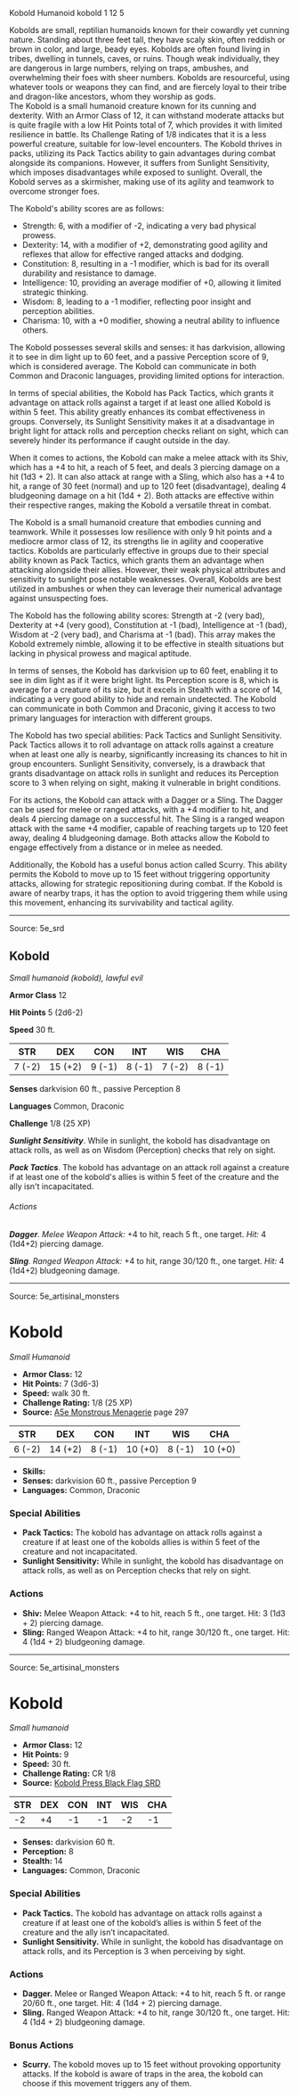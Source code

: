<MonsterName/>Kobold</MonsterName>
<CreatureType/>Humanoid</CreatureType>
<Subtype/>kobold</Subtype>
<CR/>1</CR>
<AC/>12</AC>
<HP/>5</HP>
<summary>Kobolds are small, reptilian humanoids known for their cowardly yet cunning nature. Standing about three feet tall, they have scaly skin, often reddish or brown in color, and large, beady eyes. Kobolds are often found living in tribes, dwelling in tunnels, caves, or ruins. Though weak individually, they are dangerous in large numbers, relying on traps, ambushes, and overwhelming their foes with sheer numbers. Kobolds are resourceful, using whatever tools or weapons they can find, and are fiercely loyal to their tribe and dragon-like ancestors, whom they worship as gods.</summary>

<summary>The Kobold is a small humanoid creature known for its cunning and dexterity. With an Armor Class of 12, it can withstand moderate attacks but is quite fragile with a low Hit Points total of 7, which provides it with limited resilience in battle. Its Challenge Rating of 1/8 indicates that it is a less powerful creature, suitable for low-level encounters. The Kobold thrives in packs, utilizing its Pack Tactics ability to gain advantages during combat alongside its companions. However, it suffers from Sunlight Sensitivity, which imposes disadvantages while exposed to sunlight. Overall, the Kobold serves as a skirmisher, making use of its agility and teamwork to overcome stronger foes.</summary>

<detail>

The Kobold's ability scores are as follows: 
- Strength: 6, with a modifier of -2, indicating a very bad physical prowess.
- Dexterity: 14, with a modifier of +2, demonstrating good agility and reflexes that allow for effective ranged attacks and dodging.
- Constitution: 8, resulting in a -1 modifier, which is bad for its overall durability and resistance to damage.
- Intelligence: 10, providing an average modifier of +0, allowing it limited strategic thinking.
- Wisdom: 8, leading to a -1 modifier, reflecting poor insight and perception abilities.
- Charisma: 10, with a +0 modifier, showing a neutral ability to influence others.

The Kobold possesses several skills and senses: it has darkvision, allowing it to see in dim light up to 60 feet, and a passive Perception score of 9, which is considered average. The Kobold can communicate in both Common and Draconic languages, providing limited options for interaction.

In terms of special abilities, the Kobold has Pack Tactics, which grants it advantage on attack rolls against a target if at least one allied Kobold is within 5 feet. This ability greatly enhances its combat effectiveness in groups. Conversely, its Sunlight Sensitivity makes it at a disadvantage in bright light for attack rolls and perception checks reliant on sight, which can severely hinder its performance if caught outside in the day.

When it comes to actions, the Kobold can make a melee attack with its Shiv, which has a +4 to hit, a reach of 5 feet, and deals 3 piercing damage on a hit (1d3 + 2). It can also attack at range with a Sling, which also has a +4 to hit, a range of 30 feet (normal) and up to 120 feet (disadvantage), dealing 4 bludgeoning damage on a hit (1d4 + 2). Both attacks are effective within their respective ranges, making the Kobold a versatile threat in combat.

The Kobold is a small humanoid creature that embodies cunning and teamwork. While it possesses low resilience with only 9 hit points and a mediocre armor class of 12, its strengths lie in agility and cooperative tactics. Kobolds are particularly effective in groups due to their special ability known as Pack Tactics, which grants them an advantage when attacking alongside their allies. However, their weak physical attributes and sensitivity to sunlight pose notable weaknesses. Overall, Kobolds are best utilized in ambushes or when they can leverage their numerical advantage against unsuspecting foes.

The Kobold has the following ability scores: Strength at -2 (very bad), Dexterity at +4 (very good), Constitution at -1 (bad), Intelligence at -1 (bad), Wisdom at -2 (very bad), and Charisma at -1 (bad). This array makes the Kobold extremely nimble, allowing it to be effective in stealth situations but lacking in physical prowess and magical aptitude.

In terms of senses, the Kobold has darkvision up to 60 feet, enabling it to see in dim light as if it were bright light. Its Perception score is 8, which is average for a creature of its size, but it excels in Stealth with a score of 14, indicating a very good ability to hide and remain undetected. The Kobold can communicate in both Common and Draconic, giving it access to two primary languages for interaction with different groups.

The Kobold has two special abilities: Pack Tactics and Sunlight Sensitivity. Pack Tactics allows it to roll advantage on attack rolls against a creature when at least one ally is nearby, significantly increasing its chances to hit in group encounters. Sunlight Sensitivity, conversely, is a drawback that grants disadvantage on attack rolls in sunlight and reduces its Perception score to 3 when relying on sight, making it vulnerable in bright conditions.

For its actions, the Kobold can attack with a Dagger or a Sling. The Dagger can be used for melee or ranged attacks, with a +4 modifier to hit, and deals 4 piercing damage on a successful hit. The Sling is a ranged weapon attack with the same +4 modifier, capable of reaching targets up to 120 feet away, dealing 4 bludgeoning damage. Both attacks allow the Kobold to engage effectively from a distance or in melee as needed.

Additionally, the Kobold has a useful bonus action called Scurry. This ability permits the Kobold to move up to 15 feet without triggering opportunity attacks, allowing for strategic repositioning during combat. If the Kobold is aware of nearby traps, it has the option to avoid triggering them while using this movement, enhancing its survivability and tactical agility.</detail>



---

Source: 5e_srd

## Kobold

*Small humanoid (kobold), lawful evil*

**Armor Class** 12

**Hit Points** 5 (2d6-2)

**Speed** 30 ft.

| STR    | DEX     | CON    | INT    | WIS    | CHA    |
|--------|---------|--------|--------|--------|--------|
| 7 (-2) | 15 (+2) | 9 (-1) | 8 (-1) | 7 (-2) | 8 (-1) |

**Senses** darkvision 60 ft., passive Perception 8

**Languages** Common, Draconic

**Challenge** 1/8 (25 XP)

***Sunlight Sensitivity***. While in sunlight, the kobold has disadvantage on attack rolls, as well as on Wisdom (Perception) checks that rely on sight.

***Pack Tactics***. The kobold has advantage on an attack roll against a creature if at least one of the kobold's allies is within 5 feet of the creature and the ally isn't incapacitated.

###### Actions

***Dagger***. *Melee Weapon Attack:* +4 to hit, reach 5 ft., one target. *Hit:* 4 (1d4+2) piercing damage.

***Sling***. *Ranged Weapon Attack:* +4 to hit, range 30/120 ft., one target. *Hit:* 4 (1d4+2) bludgeoning damage.



---

Source: 5e_artisinal_monsters

# Kobold

*Small* *Humanoid*

- **Armor Class:** 12
- **Hit Points:** 7 (3d6-3)
- **Speed:** walk 30 ft.
- **Challenge Rating:** 1/8 (25 XP)
- **Source:** [A5e Monstrous Menagerie](https://enpublishingrpg.com/products/level-up-monstrous-menagerie-a5e) page 297

| STR | DEX | CON | INT | WIS | CHA |
| --- | --- | --- | --- | --- | --- |
| 6 (-2) | 14 (+2) | 8 (-1) | 10 (+0) | 8 (-1) | 10 (+0) |

- **Skills:** 
- **Senses:** darkvision 60 ft., passive Perception 9
- **Languages:** Common, Draconic

### Special Abilities

- **Pack Tactics:** The kobold has advantage on attack rolls against a creature if at least one of the kobolds allies is within 5 feet of the creature and not incapacitated.
- **Sunlight Sensitivity:** While in sunlight, the kobold has disadvantage on attack rolls, as well as on Perception checks that rely on sight.

### Actions

- **Shiv:** Melee Weapon Attack: +4 to hit, reach 5 ft., one target. Hit: 3 (1d3 + 2) piercing damage.
- **Sling:** Ranged Weapon Attack: +4 to hit, range 30/120 ft., one target. Hit: 4 (1d4 + 2) bludgeoning damage.






---

Source: 5e_artisinal_monsters

# Kobold

*Small humanoid*

- **Armor Class:** 12
- **Hit Points:** 9
- **Speed:** 30 ft.
- **Challenge Rating:** CR 1/8
- **Source:** [Kobold Press Black Flag SRD](https://koboldpress.com/black-flag-roleplaying/)

| STR | DEX | CON | INT | WIS | CHA |
| --- | --- | --- | --- | --- | --- |
| -2 | +4 | -1 | -1 | -2 | -1 |

- **Senses:** darkvision 60 ft.
- **Perception:** 8
- **Stealth:** 14
- **Languages:** Common, Draconic

### Special Abilities

- **Pack Tactics.** The kobold has advantage on attack rolls against a creature if at least one of the kobold’s allies is within 5 feet of the creature and the ally isn’t incapacitated.
- **Sunlight Sensitivity.** While in sunlight, the kobold has disadvantage on attack rolls, and its Perception is 3 when perceiving by sight.

### Actions

- **Dagger.** Melee or Ranged Weapon Attack: +4 to hit, reach 5 ft. or range 20/60 ft., one target. Hit: 4 (1d4 + 2) piercing damage.
- **Sling.** Ranged Weapon Attack: +4 to hit, range 30/120 ft., one target. Hit: 4 (1d4 + 2) bludgeoning damage.

### Bonus Actions

- **Scurry.** The kobold moves up to 15 feet without provoking opportunity attacks. If the kobold is aware of traps in the area, the kobold can choose if this movement triggers any of them.



